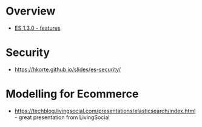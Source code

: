 
# Overview
  - [ES 1.3.0 - features](http://www.elasticsearch.org/blog/elasticsearch-1-3-0-released/)


# Security
  - https://hkorte.github.io/slides/es-security/


# Modelling for Ecommerce
  - https://techblog.livingsocial.com/presentations/elasticsearch/index.html - great presentation from LivingSocial

